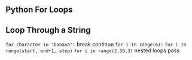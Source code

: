 ## Python For Loops 
## Loop Through a String 
`for character in "banana":`
break 
continue 
`for i in range(6):`
`for i in range(start, end+1, step)`
`for i in range(2,30,3)`
nested loops 
pass